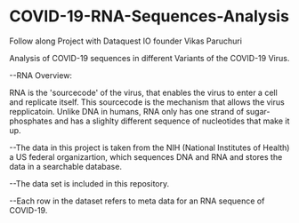 # COVID-19-RNA-Sequences-Analysis 

Follow along Project with Dataquest IO founder Vikas Paruchuri


Analysis of COVID-19 sequences in different Variants of the COVID-19 Virus.

--RNA Overview:

   RNA is the 'sourcecode' of the virus, that enables the virus to enter a cell and replicate itself. This sourcecode    is the mechanism that allows the virus repplicatoin. Unlike DNA in humans, RNA only has one strand of sugar-          phosphates and has a slighlty different sequence of nucleotides that make it up.

--The data in this project is taken from the NIH (National Institutes of Health) a US federal organizartion, which sequences DNA and RNA and stores the data in a searchable database. 

--The data set is included in this repository. 

--Each row in the dataset refers to meta data for an RNA sequence of COVID-19.
